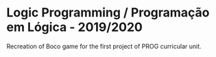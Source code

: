 # Logic Programming / Programação em Lógica - 2019/2020

Recreation of Boco game for the first project of PROG curricular unit.

